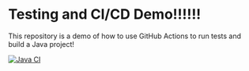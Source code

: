 # Testing and CI/CD Demo!!!!!!

This repository is a demo of how to use GitHub Actions to run tests and build a Java project!

[![Java CI](https://github.com/perdix/Testing/actions/workflows/ci.yml/badge.svg)](https://github.com/perdix/Testing/actions/workflows/ci.yml)


